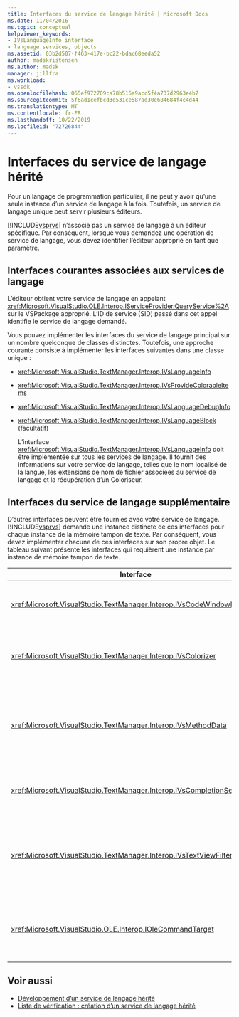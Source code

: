 ```yaml
---
title: Interfaces du service de langage hérité | Microsoft Docs
ms.date: 11/04/2016
ms.topic: conceptual
helpviewer_keywords:
- IVsLanguageInfo interface
- language services, objects
ms.assetid: 03b2d507-f463-417e-bc22-bdac68eeda52
author: madskristensen
ms.author: madsk
manager: jillfra
ms.workload:
- vssdk
ms.openlocfilehash: 065ef972709ca78b516a9acc5f4a737d2963e4b7
ms.sourcegitcommit: 5f6ad1cefbcd3d531ce587ad30e684684f4c4d44
ms.translationtype: MT
ms.contentlocale: fr-FR
ms.lasthandoff: 10/22/2019
ms.locfileid: "72726844"
---
```

# <a name="legacy-language-service-interfaces"></a>Interfaces du service de langage hérité
Pour un langage de programmation particulier, il ne peut y avoir qu’une seule instance d’un service de langage à la fois. Toutefois, un service de langage unique peut servir plusieurs éditeurs.

 [!INCLUDE[vsprvs](../../code-quality/includes/vsprvs_md.md)] n’associe pas un service de langage à un éditeur spécifique. Par conséquent, lorsque vous demandez une opération de service de langage, vous devez identifier l’éditeur approprié en tant que paramètre.

## <a name="common-interfaces-associated-with-language-services"></a>Interfaces courantes associées aux services de langage
 L’éditeur obtient votre service de langage en appelant <xref:Microsoft.VisualStudio.OLE.Interop.IServiceProvider.QueryService%2A> sur le VSPackage approprié. L’ID de service (SID) passé dans cet appel identifie le service de langage demandé.

 Vous pouvez implémenter les interfaces du service de langage principal sur un nombre quelconque de classes distinctes. Toutefois, une approche courante consiste à implémenter les interfaces suivantes dans une classe unique :

- <xref:Microsoft.VisualStudio.TextManager.Interop.IVsLanguageInfo>

- <xref:Microsoft.VisualStudio.TextManager.Interop.IVsProvideColorableItems>

- <xref:Microsoft.VisualStudio.TextManager.Interop.IVsLanguageDebugInfo>

- <xref:Microsoft.VisualStudio.TextManager.Interop.IVsLanguageBlock> (facultatif)

  L’interface <xref:Microsoft.VisualStudio.TextManager.Interop.IVsLanguageInfo> doit être implémentée sur tous les services de langage. Il fournit des informations sur votre service de langage, telles que le nom localisé de la langue, les extensions de nom de fichier associées au service de langage et la récupération d’un Coloriseur.

## <a name="additional-language-service-interfaces"></a>Interfaces du service de langage supplémentaire
 D’autres interfaces peuvent être fournies avec votre service de langage. [!INCLUDE[vsprvs](../../code-quality/includes/vsprvs_md.md)] demande une instance distincte de ces interfaces pour chaque instance de la mémoire tampon de texte. Par conséquent, vous devez implémenter chacune de ces interfaces sur son propre objet. Le tableau suivant présente les interfaces qui requièrent une instance par instance de mémoire tampon de texte.

|Interface|Description|
|---------------|-----------------|
|<xref:Microsoft.VisualStudio.TextManager.Interop.IVsCodeWindowManager>|Gère les ornements de fenêtre de code, tels que la barre déroulante. Vous pouvez accéder à cette interface à l’aide de la méthode <xref:Microsoft.VisualStudio.TextManager.Interop.IVsLanguageInfo.GetCodeWindowManager%2A>. Il y a une <xref:Microsoft.VisualStudio.TextManager.Interop.IVsCodeWindowManager> par fenêtre de code.|
|<xref:Microsoft.VisualStudio.TextManager.Interop.IVsColorizer>|Colore les mots clés de langage et les délimiteurs. Vous pouvez accéder à cette interface à l’aide de la méthode <xref:Microsoft.VisualStudio.TextManager.Interop.IVsLanguageInfo.GetColorizer%2A>. <xref:Microsoft.VisualStudio.TextManager.Interop.IVsColorizer> est appelée au moment de la peinture. Évitez les tâches nécessitant beaucoup de calculs à l’intérieur des <xref:Microsoft.VisualStudio.TextManager.Interop.IVsColorizer> ou des performances.|
|<xref:Microsoft.VisualStudio.TextManager.Interop.IVsMethodData>|Fournit des info-bulles de paramètres IntelliSense. Lorsque le service de langage reconnaît un caractère qui indique que les données de méthode doivent être affichées, telles qu’une parenthèse ouvrante, il appelle la méthode <xref:Microsoft.VisualStudio.TextManager.Interop.IVsMethodTipWindow.SetMethodData%2A> pour notifier l’affichage de texte que le service de langage est prêt à afficher une info-bulle d’informations sur les paramètres. L’affichage de texte rappelle ensuite le service de langage à l’aide des méthodes de l’interface <xref:Microsoft.VisualStudio.TextManager.Interop.IVsMethodData> pour obtenir les informations nécessaires à l’affichage de l’info-bulle.|
|<xref:Microsoft.VisualStudio.TextManager.Interop.IVsCompletionSet>|Fournit la saisie semi-automatique des instructions IntelliSense. Lorsque le service de langage est prêt à afficher une liste de saisie semi-automatique, il appelle la méthode <xref:Microsoft.VisualStudio.TextManager.Interop.IVsTextView.UpdateCompletionStatus%2A> sur l’affichage de texte. L’affichage de texte rappelle ensuite le service de langage à l’aide de méthodes sur l’objet <xref:Microsoft.VisualStudio.TextManager.Interop.IVsCompletionSet>.|
|<xref:Microsoft.VisualStudio.TextManager.Interop.IVsTextViewFilter>|Autorise la modification de l’affichage de texte à l’aide du gestionnaire de commandes. La classe dans laquelle vous implémentez l’interface <xref:Microsoft.VisualStudio.TextManager.Interop.IVsTextViewFilter> doit également implémenter l’interface <xref:Microsoft.VisualStudio.OLE.Interop.IOleCommandTarget>. L’affichage de texte récupère l’objet <xref:Microsoft.VisualStudio.TextManager.Interop.IVsTextViewFilter> en interrogeant l’objet <xref:Microsoft.VisualStudio.OLE.Interop.IOleCommandTarget> passé dans la méthode <xref:Microsoft.VisualStudio.TextManager.Interop.IVsTextView.AddCommandFilter%2A>. Il doit y avoir un objet <xref:Microsoft.VisualStudio.TextManager.Interop.IVsTextViewFilter> pour chaque vue.|
|<xref:Microsoft.VisualStudio.OLE.Interop.IOleCommandTarget>|Intercepte les commandes que l’utilisateur tape dans la fenêtre de code. Surveiller la sortie de votre implémentation de <xref:Microsoft.VisualStudio.OLE.Interop.IOleCommandTarget> pour fournir des informations de saisie semi-automatique personnalisées et modifier l’affichage<br /><br /> Pour passer votre objet <xref:Microsoft.VisualStudio.OLE.Interop.IOleCommandTarget> à l’affichage de texte, appelez <xref:Microsoft.VisualStudio.TextManager.Interop.IVsTextView.AddCommandFilter%2A>.|

## <a name="see-also"></a>Voir aussi
- [Développement d’un service de langage hérité](../../extensibility/internals/developing-a-legacy-language-service.md)
- [Liste de vérification : création d’un service de langage hérité](../../extensibility/internals/checklist-creating-a-legacy-language-service.md)